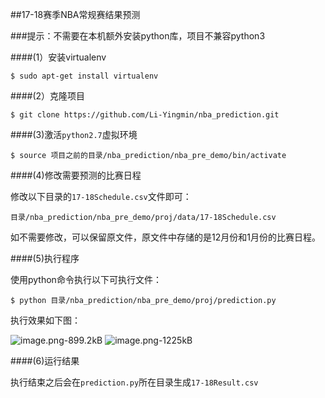 ##17-18赛季NBA常规赛结果预测

###提示：不需要在本机额外安装python库，项目不兼容python3

####(1）安装virtualenv

    $ sudo apt-get install virtualenv

####(2）克隆项目

    $ git clone https://github.com/Li-Yingmin/nba_prediction.git

####(3)激活`python2.7`虚拟环境

    $ source 项目之前的目录/nba_prediction/nba_pre_demo/bin/activate

####(4)修改需要预测的比赛日程

修改以下目录的`17-18Schedule.csv`文件即可：

    目录/nba_prediction/nba_pre_demo/proj/data/17-18Schedule.csv

如不需要修改，可以保留原文件，原文件中存储的是12月份和1月份的比赛日程。

####(5)执行程序

使用python命令执行以下可执行文件：

    $ python 目录/nba_prediction/nba_pre_demo/proj/prediction.py

执行效果如下图：

![image.png-899.2kB][1]
![image.png-1225kB][2]

####(6)运行结果

执行结束之后会在`prediction.py`所在目录生成`17-18Result.csv`




[1]: http://static.zybuluo.com/CrazyHenry/xfractlhyr2i8ymcda854mtp/image.png
[2]: http://static.zybuluo.com/CrazyHenry/jyvmvwe8x5id6t4j4p7vvkee/image.png
